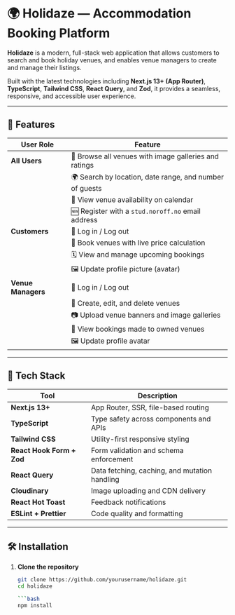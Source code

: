 # 🌍 Holidaze — Accommodation Booking Platform

**Holidaze** is a modern, full-stack web application that allows customers to search and book holiday venues, and enables venue managers to create and manage their listings.

Built with the latest technologies including **Next.js 13+ (App Router)**, **TypeScript**, **Tailwind CSS**, **React Query**, and **Zod**, it provides a seamless, responsive, and accessible user experience.

---

## 🚀 Features

| User Role         | Feature                                                                 |
|------------------|-------------------------------------------------------------------------|
| **All Users**    | 🔎 Browse all venues with image galleries and ratings                   |
|                  | 🌍 Search by location, date range, and number of guests                 |
|                  | 📅 View venue availability on calendar                                  |
|                  | 🆕 Register with a `stud.noroff.no` email address                       |                  |
| **Customers**    | 🔐 Log in / Log out                                                     |
|                  | 🧾 Book venues with live price calculation                              |
|                  | 🗓️ View and manage upcoming bookings                                    |
|                  | 🖼️ Update profile picture (avatar)                                     |
| **Venue Managers** | 🔐 Log in / Log out                                                  |
|                  | 🏨 Create, edit, and delete venues                                      |
|                  | 📷 Upload venue banners and image galleries                             |
|                  | 📆 View bookings made to owned venues                                   |
|                  | 🖼️ Update profile avatar 

---

## 🧰 Tech Stack

| Tool | Description |
|------|-------------|
| **Next.js 13+** | App Router, SSR, file-based routing |
| **TypeScript** | Type safety across components and APIs |
| **Tailwind CSS** | Utility-first responsive styling |
| **React Hook Form + Zod** | Form validation and schema enforcement |
| **React Query** | Data fetching, caching, and mutation handling |
| **Cloudinary** | Image uploading and CDN delivery |
| **React Hot Toast** | Feedback notifications |
| **ESLint + Prettier** | Code quality and formatting |

---

## 🛠 Installation

1. **Clone the repository**
   ```bash
   git clone https://github.com/yourusername/holidaze.git
   cd holidaze
   
   ```bash
   npm install


